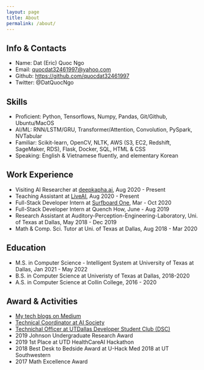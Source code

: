 ```yaml
---
layout: page
title: About
permalink: /about/
---
```


## Info & Contacts
* Name: Dat (Eric) Quoc Ngo
* Email: quocdat32461997@yahoo.com
* Github: https://github.com/quocdat32461997
* Twitter: @DatQuocNgo

## Skills
* Proficient: 	Python, Tensorflows, Numpy, Pandas, Git/Github, Ubuntu/MacOS
* AI/ML: 	RNN/LSTM/GRU, Transformer/Attention, Convolution, PySpark, NVTabular
* Familiar:	Scikit-learn, OpenCV, NLTK, AWS (S3, EC2, Redshift, SageMaker, RDS), Flask, Docker, SQL, HTML & CSS
* Speaking: English & Vietnamese fluently, and elementary Korean

## Work Experience
* Visiting AI Researcher at [deepkapha.ai](https://deepkapha.ai/), Aug 2020 - Present
* Teaching Assistant at [LiveAI](https://liveai.eu/), Aug 2020 - Present
* Full-Stack Developer Intern at [Surfboard One](https://www.linkedin.com/company/surfboardco/), Mar - Oct 2020
* Full-Stack Developer Intern at Quench How, June - Aug 2019
* Research Assistant at Auditory-Perception-Engineering-Laboratory, Uni. of Texas at Dallas, May 2018 - Dec 2019
* Math & Comp. Sci. Tutor at Uni. of Texas at Dallas, Aug 2018 - Mar 2020

## Education
* M.S. in Computer Science - Intelligent System at University of Texas at Dallas, Jan 2021 - May 2022
* B.S. in Computer Science at Univeristy of Texas at Dallas, 2018-2020
* A.S. in Computer Science at Collin College, 2016 - 2020

## Award & Activities
* [My tech blogs on Medium](https://medium.com/@datngo_79115)
* [Technical Coordinator at AI Society]()
* [Technichal Officer at UTDallas Developer Student Club (DSC)](https://dsc.community.dev/university-of-texas-at-dallas/)
* 2019 Johnson Undergraduate Research Award
* 2019 1st Place at UTD HealthCareAI Hackathon
* 2018 Best Desk to Bedside Award at U-Hack Med 2018 at UT Southwestern
* 2017 Math Excellence Award
